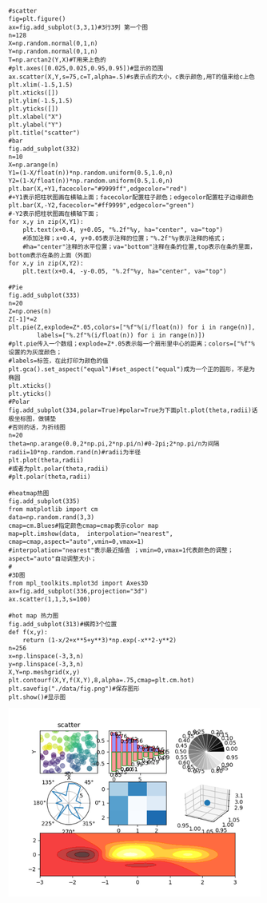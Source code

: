 
    #scatter
    fig=plt.figure()
    ax=fig.add_subplot(3,3,1)#3行3列 第一个图
    n=128
    X=np.random.normal(0,1,n)
    Y=np.random.normal(0,1,n)
    T=np.arctan2(Y,X)#T用来上色的
    #plt.axes([0.025,0.025,0.95,0.95])#显示的范围
    ax.scatter(X,Y,s=75,c=T,alpha=.5)#s表示点的大小，c表示颜色,用T的值来给c上色
    plt.xlim(-1.5,1.5)
    plt.xticks([])
    plt.ylim(-1.5,1.5)
    plt.yticks([])
    plt.xlabel("X")
    plt.ylabel("Y")
    plt.title("scatter")
    #bar
    fig.add_subplot(332)
    n=10
    X=np.arange(n)
    Y1=(1-X/float(n))*np.random.uniform(0.5,1.0,n)
    Y2=(1-X/float(n))*np.random.uniform(0.5,1.0,n)
    plt.bar(X,+Y1,facecolor="#9999ff",edgecolor="red")
    #+Y1表示把柱状图画在横轴上面；facecolor配置柱子颜色；edgecolor配置柱子边缘颜色
    plt.bar(X,-Y2,facecolor="#ff9999",edgecolor="green")
    #-Y2表示把柱状图画在横轴下面；
    for x,y in zip(X,Y1):
        plt.text(x+0.4, y+0.05, "%.2f"%y, ha="center", va="top")
        #添加注释；x+0.4, y+0.05表示注释的位置；"%.2f"%y表示注释的格式；
        #ha="center"注释的水平位置；va="bottom"注释在条的位置,top表示在条的里面，bottom表示在条的上面（外面）
    for x,y in zip(X,Y2):
        plt.text(x+0.4, -y-0.05, "%.2f"%y, ha="center", va="top")
    
    #Pie
    fig.add_subplot(333)
    n=20
    Z=np.ones(n)
    Z[-1]*=2
    plt.pie(Z,explode=Z*.05,colors=["%f"%(i/float(n)) for i in range(n)],
            labels=["%.2f"%(i/float(n)) for i in range(n)])
    #plt.pie传入一个数组；explode=Z*.05表示每一个扇形里中心的距离；colors=["%f"%设置的为灰度颜色；
    #labels=标签，在此打印为颜色的值
    plt.gca().set_aspect("equal")#set_aspect("equal")成为一个正的圆形，不是为椭圆
    plt.xticks()
    plt.yticks()
    #Polar
    fig.add_subplot(334,polar=True)#polar=True为下面plt.plot(theta,radii)话极坐标图，做铺垫
    #否则的话，为折线图
    n=20
    theta=np.arange(0.0,2*np.pi,2*np.pi/n)#0-2pi;2*np.pi/n为间隔
    radii=10*np.random.rand(n)#radii为半径
    plt.plot(theta,radii)
    #或者为plt.polar(theta,radii)
    #plt.polar(theta,radii)
    
    #heatmap热图
    fig.add_subplot(335)
    from matplotlib import cm
    data=np.random.rand(3,3)
    cmap=cm.Blues#指定颜色cmap=cmap表示color map
    map=plt.imshow(data,  interpolation="nearest", cmap=cmap,aspect="auto",vmin=0,vmax=1)
    #interpolation="nearest"表示最近插值 ；vmin=0,vmax=1代表颜色的调整；aspect="auto"自动调整大小；
    #
    #3D图
    from mpl_toolkits.mplot3d import Axes3D
    ax=fig.add_subplot(336,projection="3d")
    ax.scatter(1,1,3,s=100)
    
    #hot map 热力图
    fig.add_subplot(313)#横跨3个位置
    def f(x,y):
        return (1-x/2+x**5+y**3)*np.exp(-x**2-y**2)
    n=256
    x=np.linspace(-3,3,n)
    y=np.linspace(-3,3,n)
    X,Y=np.meshgrid(x,y)
    plt.contourf(X,Y,f(X,Y),8,alpha=.75,cmap=plt.cm.hot)
    plt.savefig("./data/fig.png")#保存图形
    plt.show()#显示图

![](../md/img/ggzhangxiaochao/1298744-20180524145601810-574564971.png)

